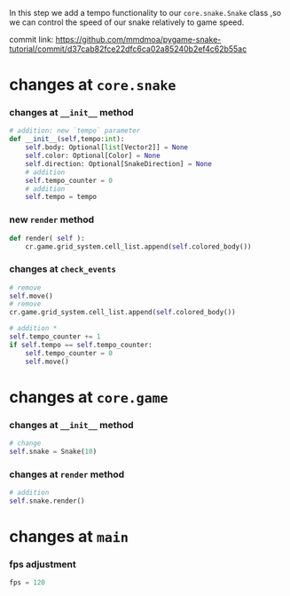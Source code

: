 In this step we add a tempo functionality to our `core.snake.Snake` class
,so we can control the speed of our snake relatively to game speed.

commit link: https://github.com/mmdmoa/pygame-snake-tutorial/commit/d37cab82fce22dfc6ca02a85240b2ef4c62b55ac

# changes at `core.snake`
### changes at `__init__` method
```python
# addition: new `tempo` parameter 
def __init__(self,tempo:int):
    self.body: Optional[list[Vector2]] = None
    self.color: Optional[Color] = None
    self.direction: Optional[SnakeDirection] = None
    # addition
    self.tempo_counter = 0
    # addition
    self.tempo = tempo
```

### new `render` method
```python
def render( self ):
    cr.game.grid_system.cell_list.append(self.colored_body())
```
### changes at `check_events`
```python
# remove
self.move()
# remove
cr.game.grid_system.cell_list.append(self.colored_body())

# addition *
self.tempo_counter += 1
if self.tempo == self.tempo_counter:
    self.tempo_counter = 0
    self.move()
```
# changes at `core.game`
### changes at `__init__` method
```python
# change
self.snake = Snake(10)
```

### changes at `render` method
```python
# addition
self.snake.render()
```


# changes at `main`
### fps adjustment
```python
fps = 120
```